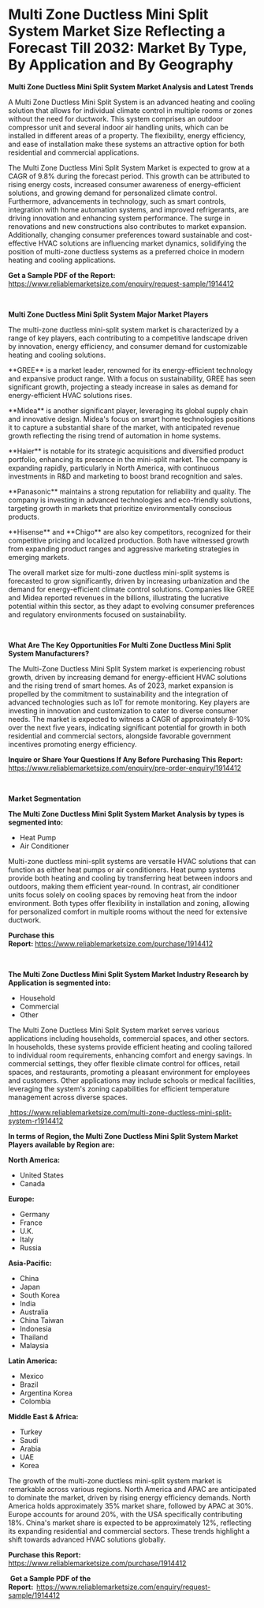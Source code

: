 <p><h1>Multi Zone Ductless Mini Split System Market Size Reflecting a Forecast Till 2032: Market By Type, By Application and By Geography</h1></p><p><strong>Multi Zone Ductless Mini Split System Market Analysis and Latest Trends</strong></p>
<p><p>A Multi Zone Ductless Mini Split System is an advanced heating and cooling solution that allows for individual climate control in multiple rooms or zones without the need for ductwork. This system comprises an outdoor compressor unit and several indoor air handling units, which can be installed in different areas of a property. The flexibility, energy efficiency, and ease of installation make these systems an attractive option for both residential and commercial applications.</p><p>The Multi Zone Ductless Mini Split System Market is expected to grow at a CAGR of 9.8% during the forecast period. This growth can be attributed to rising energy costs, increased consumer awareness of energy-efficient solutions, and growing demand for personalized climate control. Furthermore, advancements in technology, such as smart controls, integration with home automation systems, and improved refrigerants, are driving innovation and enhancing system performance. The surge in renovations and new constructions also contributes to market expansion. Additionally, changing consumer preferences toward sustainable and cost-effective HVAC solutions are influencing market dynamics, solidifying the position of multi-zone ductless systems as a preferred choice in modern heating and cooling applications.</p></p>
<p><strong>Get a Sample PDF of the Report:&nbsp;</strong> <a href="https://www.reliablemarketsize.com/enquiry/request-sample/1914412?utm_campaign=2565&utm_medium=2&utm_source=Github&utm_content=ia&utm_term=12042025&utm_id=multi-zone-ductless-mini-split-system">https://www.reliablemarketsize.com/enquiry/request-sample/1914412</a></p>
<p>&nbsp;</p>
<p><strong>Multi Zone Ductless Mini Split System Major Market Players</strong></p>
<p><p>The multi-zone ductless mini-split system market is characterized by a range of key players, each contributing to a competitive landscape driven by innovation, energy efficiency, and consumer demand for customizable heating and cooling solutions.</p><p>**GREE** is a market leader, renowned for its energy-efficient technology and expansive product range. With a focus on sustainability, GREE has seen significant growth, projecting a steady increase in sales as demand for energy-efficient HVAC solutions rises.</p><p>**Midea** is another significant player, leveraging its global supply chain and innovative design. Midea's focus on smart home technologies positions it to capture a substantial share of the market, with anticipated revenue growth reflecting the rising trend of automation in home systems.</p><p>**Haier** is notable for its strategic acquisitions and diversified product portfolio, enhancing its presence in the mini-split market. The company is expanding rapidly, particularly in North America, with continuous investments in R&D and marketing to boost brand recognition and sales.</p><p>**Panasonic** maintains a strong reputation for reliability and quality. The company is investing in advanced technologies and eco-friendly solutions, targeting growth in markets that prioritize environmentally conscious products.</p><p>**Hisense** and **Chigo** are also key competitors, recognized for their competitive pricing and localized production. Both have witnessed growth from expanding product ranges and aggressive marketing strategies in emerging markets.</p><p>The overall market size for multi-zone ductless mini-split systems is forecasted to grow significantly, driven by increasing urbanization and the demand for energy-efficient climate control solutions. Companies like GREE and Midea reported revenues in the billions, illustrating the lucrative potential within this sector, as they adapt to evolving consumer preferences and regulatory environments focused on sustainability.</p></p>
<p>&nbsp;</p>
<p><strong>What Are The Key Opportunities For Multi Zone Ductless Mini Split System Manufacturers?</strong></p>
<p><p>The Multi-Zone Ductless Mini Split System market is experiencing robust growth, driven by increasing demand for energy-efficient HVAC solutions and the rising trend of smart homes. As of 2023, market expansion is propelled by the commitment to sustainability and the integration of advanced technologies such as IoT for remote monitoring. Key players are investing in innovation and customization to cater to diverse consumer needs. The market is expected to witness a CAGR of approximately 8-10% over the next five years, indicating significant potential for growth in both residential and commercial sectors, alongside favorable government incentives promoting energy efficiency.</p></p>
<p><strong>Inquire or Share Your Questions If Any Before Purchasing This Report:</strong> <a href="https://www.reliablemarketsize.com/enquiry/pre-order-enquiry/1914412?utm_campaign=2565&utm_medium=2&utm_source=Github&utm_content=ia&utm_term=12042025&utm_id=multi-zone-ductless-mini-split-system">https://www.reliablemarketsize.com/enquiry/pre-order-enquiry/1914412</a></p>
<p>&nbsp;</p>
<p><strong>Market Segmentation</strong></p>
<p><strong>The Multi Zone Ductless Mini Split System Market Analysis by types is segmented into:</strong></p>
<p><ul><li>Heat Pump</li><li>Air Conditioner</li></ul></p>
<p><p>Multi-zone ductless mini-split systems are versatile HVAC solutions that can function as either heat pumps or air conditioners. Heat pump systems provide both heating and cooling by transferring heat between indoors and outdoors, making them efficient year-round. In contrast, air conditioner units focus solely on cooling spaces by removing heat from the indoor environment. Both types offer flexibility in installation and zoning, allowing for personalized comfort in multiple rooms without the need for extensive ductwork.</p></p>
<p><strong>Purchase this Report:&nbsp;</strong><a href="https://www.reliablemarketsize.com/purchase/1914412?utm_campaign=2565&utm_medium=2&utm_source=Github&utm_content=ia&utm_term=12042025&utm_id=multi-zone-ductless-mini-split-system">https://www.reliablemarketsize.com/purchase/1914412</a></p>
<p>&nbsp;</p>
<p><strong>The Multi Zone Ductless Mini Split System Market Industry Research by Application is segmented into:</strong></p>
<p><ul><li>Household</li><li>Commercial</li><li>Other</li></ul></p>
<p><p>The Multi Zone Ductless Mini Split System market serves various applications including households, commercial spaces, and other sectors. In households, these systems provide efficient heating and cooling tailored to individual room requirements, enhancing comfort and energy savings. In commercial settings, they offer flexible climate control for offices, retail spaces, and restaurants, promoting a pleasant environment for employees and customers. Other applications may include schools or medical facilities, leveraging the system's zoning capabilities for efficient temperature management across diverse spaces.</p></p>
<p><a href="https://www.reliablemarketsize.com/multi-zone-ductless-mini-split-system-r1914412?utm_campaign=2565&utm_medium=2&utm_source=Github&utm_content=ia&utm_term=12042025&utm_id=multi-zone-ductless-mini-split-system">&nbsp;https://www.reliablemarketsize.com/multi-zone-ductless-mini-split-system-r1914412</a></p>
<p><strong>In terms of Region, the Multi Zone Ductless Mini Split System Market Players available by Region are:</strong></p>
<p>
    <p> <strong> North America: </strong>
        <ul>
            <li>United States</li>
            <li>Canada</li>
        </ul>
        </p> 
    <p> <strong> Europe: </strong>
        <ul>
            <li>Germany</li>
            <li>France</li>
            <li>U.K.</li>
            <li>Italy</li>
            <li>Russia</li>
        </ul>
        </p> 
    <p> <strong> Asia-Pacific: </strong>
        <ul>
            <li>China</li>
            <li>Japan</li>
            <li>South Korea</li>
            <li>India</li>
            <li>Australia</li>
            <li>China Taiwan</li>
            <li>Indonesia</li>
            <li>Thailand</li>
            <li>Malaysia</li>
        </ul>
        </p> 
    <p> <strong> Latin America: </strong>
        <ul>
            <li>Mexico</li>
            <li>Brazil</li>
            <li>Argentina Korea</li>
            <li>Colombia</li>
        </ul>
        </p> 
    <p> <strong> Middle East & Africa: </strong>
        <ul>
            <li>Turkey</li>
            <li>Saudi</li>
            <li>Arabia</li>
            <li>UAE</li>
            <li>Korea</li>
        </ul>
    </p>
    </p>
<p><p>The growth of the multi-zone ductless mini-split system market is remarkable across various regions. North America and APAC are anticipated to dominate the market, driven by rising energy efficiency demands. North America holds approximately 35% market share, followed by APAC at 30%. Europe accounts for around 20%, with the USA specifically contributing 18%. China's market share is expected to be approximately 12%, reflecting its expanding residential and commercial sectors. These trends highlight a shift towards advanced HVAC solutions globally.</p></p>
<p><strong>Purchase this Report: </strong><a href="https://www.reliablemarketsize.com/purchase/1914412?utm_campaign=2565&utm_medium=2&utm_source=Github&utm_content=ia&utm_term=12042025&utm_id=multi-zone-ductless-mini-split-system">https://www.reliablemarketsize.com/purchase/1914412</a></p>
<p>&nbsp;<strong>Get a Sample PDF of the Report:&nbsp;&nbsp;</strong><a href="https://www.reliablemarketsize.com/enquiry/request-sample/1914412?utm_campaign=2565&utm_medium=2&utm_source=Github&utm_content=ia&utm_term=12042025&utm_id=multi-zone-ductless-mini-split-system">https://www.reliablemarketsize.com/enquiry/request-sample/1914412</a></p>
<p><strong></strong></p>
<p><p></p><p></p><p></p></p>